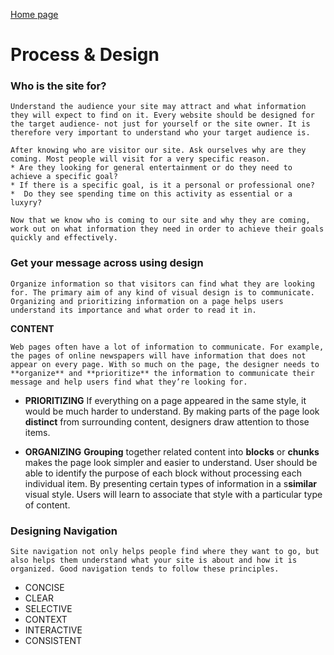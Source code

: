 [Home page](https://cfjalos.github.io/cfJalos.github.io-reading-notes-/)
# Process & Design # 

### Who is the site for? ###

	Understand the audience your site may attract and what information they will expect to find on it. Every website should be designed for the target audience- not just for yourself or the site owner. It is therefore very important to understand who your target audience is.

	After knowing who are visitor our site. Ask ourselves why are they coming. Most people will visit for a very specific reason.
	* Are they looking for general entertainment or do they need to achieve a specific goal?
	* If there is a specific goal, is it a personal or professional one? 
	*  Do they see spending time on this activity as essential or a luxyry?

	Now that we know who is coming to our site and why they are coming, work out on what information they need in order to achieve their goals quickly and effectively.

### Get your message across using design ###

	Organize information so that visitors can find what they are looking for. The primary aim of any kind of visual design is to communicate. Organizing and prioritizing information on a page helps users understand its importance and what order to read it in.

**CONTENT**

	Web pages often have a lot of information to communicate. For example, the pages of online newspapers will have information that does not appear on every page. With so much on the page, the designer needs to **organize** and **prioritize** the information to communicate their message and help users find what they’re looking for.

* **PRIORITIZING**
	If everything on a page appeared in the same style, it would be much harder to understand. By making parts of the page look **distinct** from surrounding content, designers draw attention to those items. 

* **ORGANIZING**
	**Grouping** together related content into **blocks** or **chunks** makes the page look simpler and easier to understand. User should be able to identify the purpose of each block without processing each individual item. By presenting certain types of information in a s**similar** visual style. Users will learn to associate that style with a particular type of content. 

### Designing Navigation ##

	Site navigation not only helps people find where they want to go, but also helps them understand what your site is about and how it is organized. Good navigation tends to follow these principles.

* CONCISE       
* CLEAR
* SELECTIVE
* CONTEXT
* INTERACTIVE
* CONSISTENT
